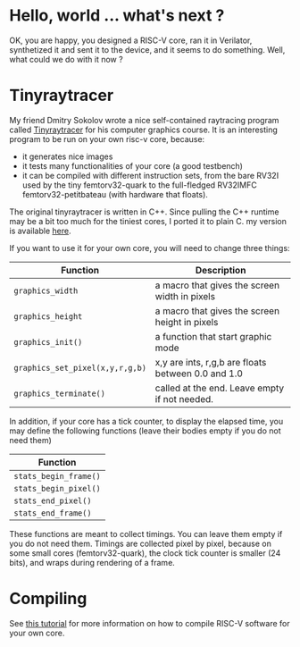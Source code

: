 Hello, world ... what's next ?
==============================

OK, you are happy, you designed a RISC-V core, ran it in Verilator,
synthetized it and sent it to the device, and it seems to do something.
Well, what could we do with it now ? 

Tinyraytracer
=============

My friend Dmitry Sokolov wrote a nice self-contained raytracing program 
called [Tinyraytracer](https://github.com/ssloy/tinyraytracer) for his 
computer graphics course. It is an interesting program to be run on 
your own risc-v core, because:
- it generates nice images
- it tests many functionalities of your core (a good testbench)
- it can be compiled with different instruction sets, from the
  bare RV32I used by the tiny femtorv32-quark to the full-fledged
  RV32IMFC femtorv32-petitbateau (with hardware that floats). 
  
The original tinyraytracer is written in C++. Since pulling the C++
runtime may be a bit too much for the tiniest cores, I ported it to
plain C. my version is available [here](https://github.com/BrunoLevy/learn-fpga/blob/master/FemtoRV/FIRMWARE/EXAMPLES/tinyraytracer.c).

If you want to use it for your own core, you will need to change three
things:

| Function                        | Description                                        |
|---------------------------------|----------------------------------------------------|
| `graphics_width`                | a macro that gives the screen width in pixels      |
| `graphics_height`               | a macro that gives the screen height in pixels     |
| `graphics_init()`               | a function that start graphic mode                 |
| `graphics_set_pixel(x,y,r,g,b)` | x,y are ints, r,g,b are floats between 0.0 and 1.0 |
| `graphics_terminate()`          | called at the end. Leave empty if not needed.      |

In addition, if your core has a tick counter, to display the elapsed time, you may define
the following functions (leave their bodies empty if you do not need them)

| Function              |
|-----------------------|
| `stats_begin_frame()` | 
| `stats_begin_pixel()` |
| `stats_end_pixel()`   |
| `stats_end_frame()`   |

These functions are meant to collect timings. You can leave them empty if you do not need
them. Timings are collected pixel by pixel, because on some small cores (femtorv32-quark), the
clock tick counter is smaller (24 bits), and wraps during rendering of a frame. 

Compiling
=========
See [this tutorial](https://github.com/BrunoLevy/learn-fpga/blob/master/FemtoRV/TUTORIALS/software.md)
for more information on how to compile RISC-V software for your own core.
